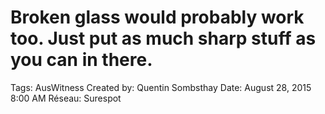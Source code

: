 # Broken glass would probably work too. Just put as much sharp stuff as you can in there.

Tags: AusWitness
Created by: Quentin Sombsthay
Date: August 28, 2015 8:00 AM
Réseau: Surespot